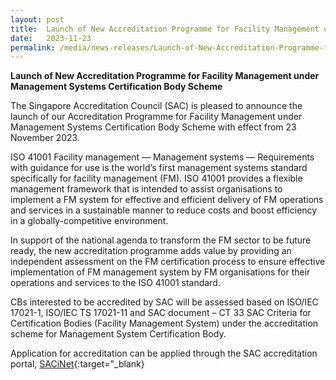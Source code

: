 ```yaml
---
layout: post
title:  Launch of New Accreditation Programme for Facility Management under Management Systems Certification Body Scheme 
date:   2023-11-23
permalink: /media/news-releases/Launch-of-New-Accreditation-Programme-for-Facility-Management-under-Management-Systems-Certification-Body-Scheme  
---
```


**Launch of New Accreditation Programme for Facility Management under Management Systems Certification Body Scheme**


The Singapore Accreditation Council (SAC) is pleased to announce the launch of our Accreditation Programme for Facility Management under Management Systems Certification Body Scheme with effect from 23 November 2023.
 
ISO 41001 Facility management — Management systems — Requirements with guidance for use is the world’s first management systems standard specifically for facility management (FM). ISO 41001 provides a flexible management framework that is intended to assist organisations to implement a FM system for effective and efficient delivery of FM operations and services in a sustainable manner to reduce costs and boost efficiency in a globally-competitive environment. 
 
In support of the national agenda to transform the FM sector to be future ready, the new accreditation programme adds value by providing an independent assessment on the FM certification process to ensure effective implementation of FM management system by FM organisations for their operations and services to the ISO 41001 standard.
 
CBs interested to be accredited by SAC will be assessed based on ISO/IEC 17021-1, ISO/IEC TS 17021-11 and SAC document – CT 33 SAC Criteria for Certification Bodies (Facility Management System) under the accreditation scheme for Management System Certification Body.
 
Application for accreditation can be applied through the SAC accreditation portal, [SACiNet](https://sacinet2.enterprisesg.gov.sg/landing){:target="_blank}

